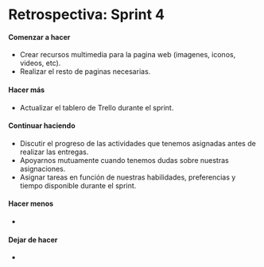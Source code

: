 <h1>Retrospectiva: Sprint 4</h1>

<h4>Comenzar a hacer</h4>

- Crear recursos multimedia para la pagina web (imagenes, iconos, videos, etc).
- Realizar el resto de paginas necesarias. 

<h4>Hacer más</h4>

- Actualizar el tablero de Trello durante el sprint.

<h4>Continuar haciendo</h4>

- Discutir el progreso de las actividades que tenemos asignadas antes de realizar las entregas.
- Apoyarnos mutuamente cuando tenemos dudas sobre nuestras asignaciones.
- Asignar tareas en función de nuestras habilidades, preferencias y tiempo disponible durante el sprint.

<h4>Hacer menos</h4>

- 

<h4>Dejar de hacer</h4>

-
